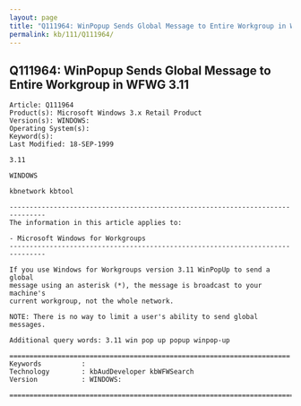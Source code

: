 ```yaml
---
layout: page
title: "Q111964: WinPopup Sends Global Message to Entire Workgroup in WFWG 3.11"
permalink: kb/111/Q111964/
---
```


## Q111964: WinPopup Sends Global Message to Entire Workgroup in WFWG 3.11

	Article: Q111964
	Product(s): Microsoft Windows 3.x Retail Product
	Version(s): WINDOWS:
	Operating System(s): 
	Keyword(s): 
	Last Modified: 18-SEP-1999
	
	3.11
	
	WINDOWS
	
	kbnetwork kbtool
	
	-------------------------------------------------------------------------------
	The information in this article applies to:
	
	- Microsoft Windows for Workgroups 
	-------------------------------------------------------------------------------
	
	If you use Windows for Workgroups version 3.11 WinPopUp to send a global
	message using an asterisk (*), the message is broadcast to your machine's
	current workgroup, not the whole network.
	
	NOTE: There is no way to limit a user's ability to send global messages.
	
	Additional query words: 3.11 win pop up popup winpop-up
	
	======================================================================
	Keywords          :  
	Technology        : kbAudDeveloper kbWFWSearch
	Version           : WINDOWS:
	
	=============================================================================
	
